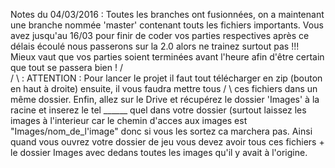 Notes du 04/03/2016 :
Toutes les branches ont fusionnées, on a maintenant une branche nommée 'master' contenant touts les fichiers importants. Vous avez jusqu'au 16/03 pour finir de coder vos parties respectives après ce délais écoulé nous passerons sur la 2.0 alors ne trainez surtout pas !!! Mieux vaut que vos parties soient terminées avant l'heure afin d'être certain que tout se passera bien ! 
  /\
 /  \ : ATTENTION : Pour lancer le projet il faut tout télécharger en zip (bouton en haut à droite) ensuite, il vous faudra mettre tous  /    \    ces fichiers dans un même dossier. Enfin, allez sur le Drive et récupérez le dossier 'Images' à la racine et inserez le tel    ______    quel dans votre dossier (surtout laissez les images à l'interieur car le chemin d'acces aux images est "Images/nom_de_l'image"           donc si vous les sortez ca marchera pas. Ainsi quand vous ouvrez votre dossier de jeu vous devez avoir tous ces fichiers + le            dossier Images avec dedans toutes les images qu'il y avait à l'origine.


